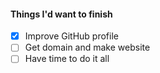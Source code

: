 #### Things I'd want to finish
- [x] Improve GitHub profile
- [ ] Get domain and make website
- [ ] Have time to do it all
